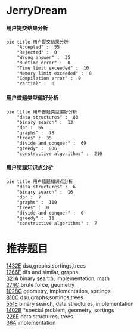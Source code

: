 # JerryDream

<!-- tabs:start -->



#### **用户提交结果分析**

```mermaid
pie title 用户提交结果分析
    "Accepted" :  55
    "Rejected" :  0
    "Wrong answer" :  35
    "Runtime error" :  0
    "Time limit exceeded" :  10
    "Memory limit exceeded" :  0
    "Compilation error" :  0
    "Partial" :  0
```

#### **用户做题类型偏好分析**

```mermaid
pie title 用户做题类型偏好分析
    "data structures" :  80
    "binary search" :  13
    "dp" :  65
    "graphs" :  78
    "trees" :  35
    "divide and conquer" :  69
    "greedy" :  806
    "constructive algorithms" :  210
```
#### **用户错题知识点分析**

```mermaid
pie title 用户错题知识点分析
    "data structures" :  6
    "binary search" :  16
    "dp" :  7
    "graphs" :  110
    "trees" :  0
    "divide and conquer" :  0
    "greedy" :  11
    "constructive algorithms" :  7
```



<!-- tabs:end -->
# 推荐题目
[1432E](https://codeforces.com/contest/1432/problem/E)		dsu,graphs,sortings,trees		  
[1266F](https://codeforces.com/contest/1266/problem/F)		dfs and similar,
                        graphs		  
[321A](https://codeforces.com/contest/321/problem/A)		binary search,
                        implementation,
                        math		  
[274C](https://codeforces.com/contest/274/problem/C)		brute force,
                        geometry		  
[1028C](https://codeforces.com/contest/1028/problem/C)		geometry,
                        implementation,
                        sortings		  
[810C](https://codeforces.com/contest/810/problem/C)		dsu,graphs,sortings,trees		  
[551E](https://codeforces.com/contest/551/problem/E)		binary search,
                        data structures,
                        implementation		  
[1402B](https://codeforces.com/contest/1402/problem/B)		*special problem,
                        geometry,
                        sortings		  
[226E](https://codeforces.com/contest/226/problem/E)		data structures,
                        trees		  
[38A](https://codeforces.com/contest/38/problem/A)		implementation		  
